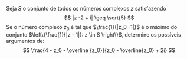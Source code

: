 Seja $S$ o conjunto de todos os números complexos $z$ satisfazendo
$$
    |z -2 + i| \geq \sqrt{5}
$$
Se o número complexo $z_0$ é tal que $\frac{1}{|z_0 -1|}$ é o máximo do conjunto $\left\{\frac{1}{|z - 1|}: z \in S \right\}$, determine os possíveis argumentos de:
$$
    \frac{4 - z_0 - \overline
   {z_0}}{z_0 - \overline{z_0} + 2i}
$$